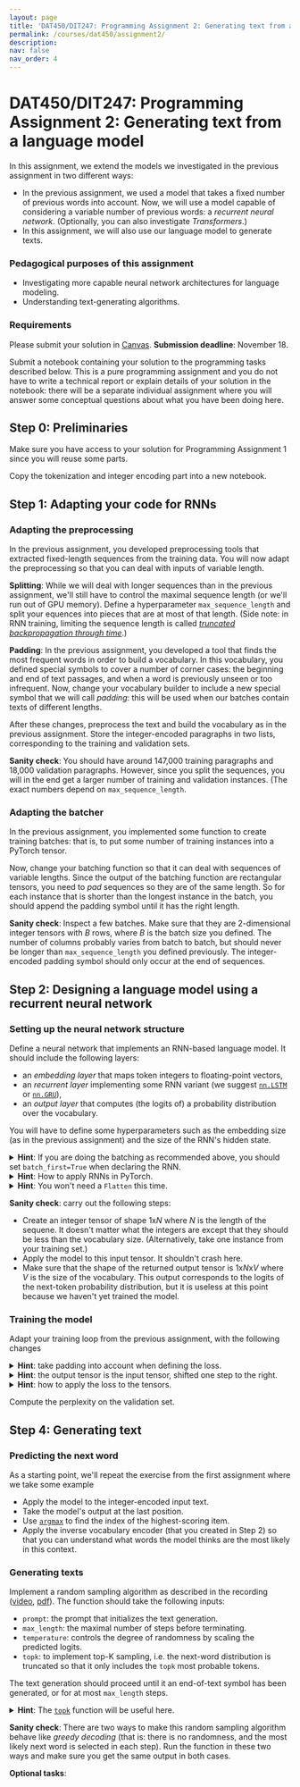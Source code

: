 ```yaml
---
layout: page
title: 'DAT450/DIT247: Programming Assignment 2: Generating text from a language model'
permalink: /courses/dat450/assignment2/
description:
nav: false
nav_order: 4
---
```


# DAT450/DIT247: Programming Assignment 2: Generating text from a language model

In this assignment, we extend the models we investigated in the previous assignment in two different ways:
- In the previous assignment, we used a model that takes a fixed number of previous words into account. Now, we will use a model capable of considering a variable number of previous words: a *recurrent neural network*. (Optionally, you can also investigate *Transformers*.)
- In this assignment, we will also use our language model to generate texts.

### Pedagogical purposes of this assignment
- Investigating more capable neural network architectures for language modeling.
- Understanding text-generating algorithms.

### Requirements

Please submit your solution in [Canvas](https://chalmers.instructure.com/courses/31739/assignments/98455). **Submission deadline**: November 18.

Submit a notebook containing your solution to the programming tasks described below. This is a pure programming assignment and you do not have to write a technical report or explain details of your solution in the notebook: there will be a separate individual assignment where you will answer some conceptual questions about what you have been doing here.

## Step 0: Preliminaries

Make sure you have access to your solution for Programming Assignment 1 since you will reuse some parts.

Copy the tokenization and integer encoding part into a new notebook.

## Step 1: Adapting your code for RNNs

### Adapting the preprocessing

In the previous assignment, you developed preprocessing tools that extracted fixed-length sequences from the training data. You will now adapt the preprocessing so that you can deal with inputs of variable length.

**Splitting**: While we will deal with longer sequences than in the previous assignment, we'll still have to control the maximal sequence length (or we'll run out of GPU memory). Define a hyperparameter `max_sequence_length` and split your equences into pieces that are at most of that length. (Side note: in RNN training, limiting the sequence length is called <a href="https://d2l.ai/chapter_recurrent-neural-networks/bptt.html"><em>truncated backpropagation through time</em></a>.)

**Padding**: In the previous assignment, you developed a tool that finds the most frequent words in order to build a vocabulary. In this vocabulary, you defined special symbols to cover a number of corner cases: the beginning and end of text passages, and when a word is previously unseen or too infrequent.
Now, change your vocabulary builder to include a new special symbol that we will call *padding*: this will be used when our batches contain texts of different lengths.

After these changes, preprocess the text and build the vocabulary as in the previous assignment. Store the integer-encoded paragraphs in two lists, corresponding to the training and validation sets. 

**Sanity check**: You should have around 147,000 training paragraphs and 18,000 validation paragraphs. However, since you split the sequences, you will in the end get a larger number of training and validation instances. (The exact numbers depend on `max_sequence_length`.

### Adapting the batcher

In the previous assignment, you implemented some function to create training batches: that is, to put some number of training instances into a PyTorch tensor.

Now, change your batching function so that it can deal with sequences of variable lengths.
Since the output of the batching function are rectangular tensors, you need to *pad* sequences so they are of the same length.
So for each instance that is shorter than the longest instance in the batch, you should append the padding symbol until it has the right length.

**Sanity check**: Inspect a few batches. Make sure that they are 2-dimensional integer tensors with *B* rows, where *B* is the batch size you defined. The number of columns probably varies from batch to batch, but should never be longer than `max_sequence_length` you defined previously.
The integer-encoded padding symbol should only occur at the end of sequences.

## Step 2: Designing a language model using a recurrent neural network

### Setting up the neural network structure

Define a neural network that implements an RNN-based language model. It should include the following layers:

- an *embedding layer* that maps token integers to floating-point vectors,
- an *recurrent layer* implementing some RNN variant (we suggest [`nn.LSTM`](https://pytorch.org/docs/stable/generated/torch.nn.LSTM.html) or [`nn.GRU`](https://pytorch.org/docs/stable/generated/torch.nn.GRU.html)),
- an *output layer* that computes (the logits of) a probability distribution over the vocabulary.

You will have to define some hyperparameters such as the embedding size (as in the previous assignment) and the size of the RNN's hidden state.

<details>
<summary><b>Hint</b>: If you are doing the batching as recommended above, you should set <code>batch_first=True</code> when declaring the RNN.</summary>
<div style="margin-left: 10px; border-radius: 4px; background: #ddfff0; border: 1px solid black; padding: 5px;">
The input to an RNN is a 3-dimensional tensor. If we set <code>batch_first=True</code>, then we assume that the input tensor is arranged as (<em>B</em>, <em>N</em>, <em>E</em>) where <em>B</em> is the batch size, <em>N</em> is the sequence length, and <em>E</em> the embedding dimensionality. In this case, the RNN "walks" along the second dimension: that is, over the sequence of tokens.

If on the other hand you set <code>batch_first=False</code>, then the RNN walks along the first dimension of the input tensor and it is assumed to be arranged as (<em>N</em>, <em>B</em>, <em>E</em>).
</div>
</details>

<details>
<summary><b>Hint</b>: How to apply RNNs in PyTorch.</summary>
<div style="margin-left: 10px; border-radius: 4px; background: #ddfff0; border: 1px solid black; padding: 5px;">

Take a look at the documentation of one of the RNN types in PyTorch. For instance, here is the documentation of <a href="https://pytorch.org/docs/stable/generated/torch.nn.LSTM.html"><code>nn.LSTM</code></a>. In particular, look at the section called <b>Outputs</b>. It is important to note here that all types of RNNs return <b>two</b> outputs when you call them in the forward pass. In this assignment, you will need the <b>first</b> of these outputs, which correspond to the RNN's output for each <em>token</em>. (The other outputs are the <em>layer-wise</em> outputs.)

As we discussed in the previous assignment, PyTorch allows users to set up neural networks in different ways: the more compact approach using <code>nn.Sequential</code>, and the more powerful approach by inheriting from <code>nn.Module</code>.

If you implement your language model by inheriting from <code>nn.Module</code>, just remember that the RNN gives two outputs in the forward pass, and that you just need the first of them.

<pre>
class MyRNNBasedLanguageModel(nn.Module):
  def __init__(self, ... ):
    super().__init__()
    ... initialize model components here ...
    
  def forward(self, batch):
    embedded = ... apply the embedding layer ...
    rnn_out, _ = self.rnn(embedded)
    ... do the rest ...
</pre>

If you define your model using a <code>nn.Sequential</code>, we need a workaround to deal with the complication that the RNN returns two outputs. Here is one way to do it.
<pre>
class RNNOutputExtractor(nn.Module):
    def __init__(self):
        super().__init__()
    
    def forward(self, rnn_out):
        return rnn_out[0]
</pre>
The <code>RNNOutputExtractor</code> can then be put after the RNN in your list of layers.
</div>
</details>

<details>
<summary><b>Hint</b>: You won't need a <code>Flatten</code> this time.</summary>
<div style="margin-left: 10px; border-radius: 4px; background: #ddfff0; border: 1px solid black; padding: 5px;">xxx
</div>
</details>

**Sanity check**: carry out the following steps:
- Create an integer tensor of shape 1x*N* where *N* is the length of the sequene. It doesn't matter what the integers are except that they should be less than the vocabulary size. (Alternatively, take one instance from your training set.)
- Apply the model to this input tensor. It shouldn't crash here.
- Make sure that the shape of the returned output tensor is 1x*N*x*V* where *V* is the size of the vocabulary. This output corresponds to the logits of the next-token probability distribution, but it is useless at this point because we haven't yet trained the model.

### Training the model

Adapt your training loop from the previous assignment, with the following changes

<details>
<summary><b>Hint</b>: take padding into account when defining the loss.</summary>
<div style="margin-left: 10px; border-radius: 4px; background: #ddfff0; border: 1px solid black; padding: 5px;">
<a href="https://pytorch.org/docs/stable/generated/torch.nn.CrossEntropyLoss.html"><code>CrossEntropyLoss</code></a>
</div>
</details>

<details>
<summary><b>Hint</b>: the output tensor is the input tensor, shifted one step to the right.</summary>
<div style="margin-left: 10px; border-radius: 4px; background: #ddfff0; border: 1px solid black; padding: 5px;">
XYZ
</div>
</details>

<details>
<summary><b>Hint</b>: how to apply the loss to the tensors.</summary>
<div style="margin-left: 10px; border-radius: 4px; background: #ddfff0; border: 1px solid black; padding: 5px;">
XYZ
</div>
</details>

Compute the perplexity on the validation set.

## Step 4: Generating text

### Predicting the next word

As a starting point, we'll repeat the exercise from the first assignment where we take some example

- Apply the model to the integer-encoded input text.
- Take the model's output at the last position.
- Use <a href="https://pytorch.org/docs/stable/generated/torch.argmax.html"><code>argmax</code></a> to find the index of the highest-scoring item.
- Apply the inverse vocabulary encoder (that you created in Step 2) so that you can understand what words the model thinks are the most likely in this context.

### Generating texts

Implement a random sampling algorithm as described in the recording ([video](https://youtu.be/QtwpM-OGOew), [pdf](http://www.cse.chalmers.se/~richajo/dat450/lectures/l4/m4_3.pdf)). The function should take the following inputs:

- `prompt`: the prompt that initializes the text generation.
- `max_length`: the maximal number of steps before terminating.
- `temperature`: controls the degree of randomness by scaling the predicted logits.
- `topk`: to implement top-K sampling, i.e. the next-word distribution is truncated so that it only includes the `topk` most probable tokens.

The text generation should proceed until it an end-of-text symbol has been generated, or for at most `max_length` steps.

<details>
<summary><b>Hint</b>: The <a href="https://pytorch.org/docs/stable/generated/torch.topk.html"><code>topk</code></a> function will be useful here.</summary>
<div style="margin-left: 10px; border-radius: 4px; background: #ddfff0; border: 1px solid black; padding: 5px;">
This function takes a tensor as input and returns the <em>k</em> highest scores and their corresponding indices.
</div>
</details>

**Sanity check**: There are two ways to make this random sampling algorithm behave like *greedy decoding* (that is: there is no randomness, and the most likely next word is selected in each step). Run the function in these two ways and make sure you get the same output in both cases.

**Optional tasks**: 
